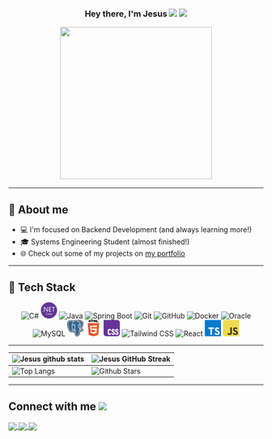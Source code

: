 <h3 align="center">Hey there, I'm Jesus <img src="https://media.giphy.com/media/hvRJCLFzcasrR4ia7z/giphy.gif" width="28"> <img src="https://emojis.slackmojis.com/emojis/images/1531849430/4246/blob-sunglasses.gif?1531849430" width="28"/></h3>

<div align="center">
  <img src="https://i.imgur.com/WQoalAs.jpeg" width="300" height="300" />
</div>

---

## 📖 About me

* 💻 I'm focused on Backend Development (and always learning more!)
* 🎓 Systems Engineering Student (almost finished!)
* 🌐 Check out some of my projects on [my portfolio](https://jdcarsa.github.io/)


---

## 🚀 Tech Stack

<p align="center">
  <!-- C# -->
  <img src="https://img.icons8.com/color/48/000000/c-sharp-logo.png" alt="C#" title="C#" height="32"/>
  <!-- .NET Core -->
  <img src="https://raw.githubusercontent.com/devicons/devicon/master/icons/dotnetcore/dotnetcore-original.svg" alt=".NET Core" title=".NET Core" height="32"/>
  <!-- Java -->
  <img src="https://img.icons8.com/color/48/000000/java-coffee-cup-logo.png" alt="Java" title="Java" height="32"/>
  <!-- Spring Boot -->
  <img src="https://www.vectorlogo.zone/logos/springio/springio-icon.svg" alt="Spring Boot" title="Spring Boot" height="32"/>
  <!-- Git -->
  <img src="https://img.icons8.com/color/48/000000/git.png" alt="Git" title="Git" height="32"/>
  <!-- GitHub -->
  <img src="https://i.imgur.com/DZgetVv.png" alt="GitHub" title="GitHub" height="32"/>
  <!-- Docker -->
  <img src="https://img.icons8.com/color/48/000000/docker.png" alt="Docker" title="Docker" height="32"/>
  <!-- Databases: Oracle -->
  <img src="https://img.icons8.com/color/48/oracle-logo.png" alt="Oracle" title="Oracle Database" height="32"/>
  <!-- Databases: MySQL -->
  <img src="https://img.icons8.com/color/48/mysql-logo.png" alt="MySQL" title="MySQL Database" height="32"/>
  <!-- Databases: PostgreSQL -->
  <img src="https://raw.githubusercontent.com/github/explore/80688e429a7d4ef2fca1e82350fe8e3517d3494d/topics/postgresql/postgresql.png" alt="PostgreSQL" title="PostgreSQL Database" height="32"/>
  <!-- HTML -->
  <img src="https://raw.githubusercontent.com/github/explore/80688e429a7d4ef2fca1e82350fe8e3517d3494d/topics/html/html.png" alt="HTML" title="HTML" height="32"/>
  <!-- CSS -->
  <img src="https://raw.githubusercontent.com/github/explore/80688e429a7d4ef2fca1e82350fe8e3517d3494d/topics/css/css.png" alt="CSS" title="CSS" height="32"/>
  <!-- Tailwind -->
  <img src="https://www.vectorlogo.zone/logos/tailwindcss/tailwindcss-icon.svg" alt="Tailwind CSS" title="Tailwind CSS" height="32"/>
  <!-- React -->
  <img src="https://img.icons8.com/color/48/000000/react-native.png" alt="React" title="React" height="32"/>
  <img src="https://raw.githubusercontent.com/github/explore/80688e429a7d4ef2fca1e82350fe8e3517d3494d/topics/typescript/typescript.png" alt="TS" title="TS" height="32"/>
  <img src="https://raw.githubusercontent.com/github/explore/80688e429a7d4ef2fca1e82350fe8e3517d3494d/topics/javascript/javascript.png" alt="JS" title="JS" height="32"/>
</p>

---

| ![Jesus github stats](https://github-readme-stats.vercel.app/api?username=Jdcarsa&show_icons=true&theme=transparent) | ![Jesus GitHub Streak](https://github-readme-streak-stats.herokuapp.com/?user=Jdcarsa&theme=transparent) |
| --- | --- |
| ![Top Langs](https://github-readme-stats.vercel.app/api/top-langs/?username=Jdcarsa&theme=transparent) | ![Github Stars](https://github-readme-stats.vercel.app/api?username=Jdcarsa&show_icons=true&locale=en&count_private=true&hide_rank=true&custom_title=My%20GitHub%20Stats&disable_animations=true&theme=transparent) |

---

<h2> Connect with me <img src='https://raw.githubusercontent.com/ShahriarShafin/ShahriarShafin/main/Assets/handshake.gif' width="100px"> </h2>
<a href="https://www.linkedin.com/in/jesus-david-cardenas-sandoval-a368652b6/">
  <img width="32px" align="center" src="https://raw.githubusercontent.com/rahulbanerjee26/githubAboutMeGenerator/main/icons/linked-in-alt.svg"/>
</a>
<a href="https://jdcarsa.github.io/">
  <img width="32px" align="center" src="https://raw.githubusercontent.com/rahulbanerjee26/githubAboutMeGenerator/main/icons/portfolio.png"/>
</a>
<a href="https://www.github.com/Jdcarsa">
  <img width="32px" align="center" src="https://raw.githubusercontent.com/rahulbanerjee26/githubAboutMeGenerator/main/icons/github.svg"/>
</a>
